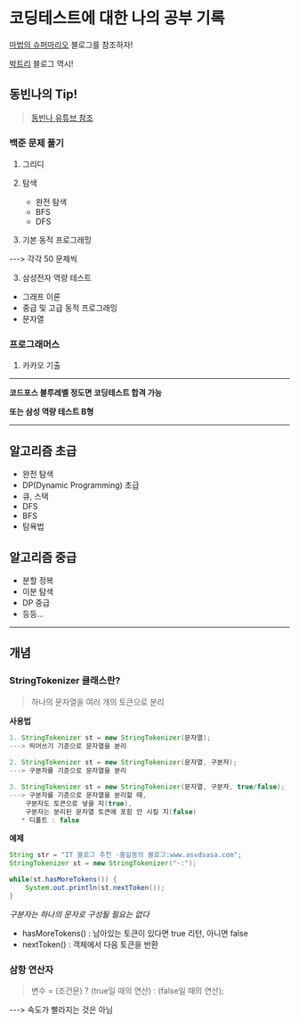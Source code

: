 # 코딩테스트에 대한 나의 공부 기록 



[마법의 슈퍼마리오](https://m.blog.naver.com/PostList.naver?blogId=kks227) 블로그를 참조하자! 

[박트리](https://baactree.tistory.com/14) 블로그 역시! 



## 동빈나의 Tip! 

> [동빈나 유튜브 참조](https://www.youtube.com/watch?v=ukkLCl9yBvE)



### 백준 문제 풀기

1. 그리디
2. 탐색
   * 완전 탐색
   * BFS
   * DFS

3. 기본 동적 프로그래밍 

---> 각각 50 문제씩 

3. 삼성전자 역량 테스트 

* 그래프 이론
* 중급 및 고급 동적 프로그래밍 
* 문자열 



### 프로그래머스

1. 카카오 기출



----------------------------------------------------



**코드포스 블루레벨 정도면 코딩테스트 합격 가능**

**또는 삼성 역량 테스트 B형**



---------------------------------------



## 알고리즘 초급

* 완전 탐색
* DP(Dynamic Programming) 초급
* 큐, 스택
* DFS
* BFS
* 탐욕법



## 알고리즘 중급

* 분할 정복 
* 이분 탐색
* DP 중급
* 등등... 



------------------------------------------------------



## 개념 

### StringTokenizer 클래스란?

> 하나의 문자열을 여러 개의 토큰으로 분리

**사용법**

```java
1. StringTokenizer st = new StringTokenizer(문자열);
---> 띄어쓰기 기준으로 문자열을 분리
    
2. StringTokenizer st = new StringTokenizer(문자열, 구분자);
---> 구분자를 기준으로 문자열을 분리

3. StringTokenizer st = new StringTokenizer(문자열, 구분자, true/false);
---> 구분자를 기준으로 문자열을 분리할 때, 
	구분자도 토큰으로 넣을 지(true),
	구분자는 분리된 문자열 토큰에 포함 안 시킬 지(false)
   * 디폴트 : false 
```



**예제**

```java
String str = "IT 블로그 추천 -홍길동의 블로그:www.asvdsasa.com";
StringTokenizer st = new StringTokenizer("-:");

while(st.hasMoreTokens()) {
    System.out.println(st.nextToken());
}
```

*구분자는 하나의 문자로 구성될 필요는 없다*



* hasMoreTokens() : 남아있는 토큰이 있다면 true 리턴, 아니면 false
* nextToken() : 객체에서 다음 토큰을 반환



### 삼항 연산자

> 변수 = (조건문) ? (true일 때의 연산) : (false일 때의 연산);

---> 속도가 빨라지는 것은 아님



